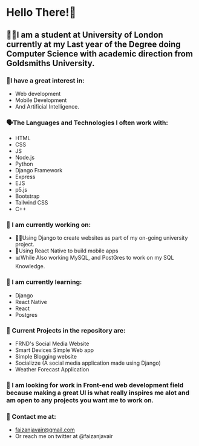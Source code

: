 # Hello There!👋

<!--
**FaizanJavair/FaizanJavair** is a ✨ _special_ ✨ repository because its `README.md` (this file) appears on your GitHub profile.

Here are some ideas to get you started:

- 🔭 I’m currently working on ...
- 🌱 I’m currently learning ...
- 👯 I’m looking to collaborate on ...
- 🤔 I’m looking for help with ...
- 💬 Ask me about ...
- 📫 How to reach me: ...
- 😄 Pronouns: ...
- ⚡ Fun fact: ...
-->

## 👨‍🎓I am a student at University of London currently at my Last year of the Degree doing Computer Science with academic direction from Goldsmiths University.

### 💖I have a great interest in: 
  - Web development 
  - Mobile Development
  - And Artificial Intelligence.
  
### 🗣️The Languages and Technologies I often work with:
  - HTML
  - CSS
  - JS
  - Node.js
  - Python
  - Django Framework
  - Express
  - EJS
  - p5.js
  - Bootstrap
  - Tailwind CSS
  - C++
  
### 🔭 I am currently working on: 
  - 👨‍💻Using Django to create websites as part of my on-going university project. 
  - 📱Using React Native to build mobile apps 
  - 📊While Also working MySQL, and PostGres to work on my SQL Knowledge.
  
### 🌱 I am currently learning:
  - Django
  - React Native
  - React
  - Postgres

### 🦾 Current Projects in the repository are:
  - FRND's Social Media Website
  - Smart Devices Simple Web app
  - Simple Blogging website
  - Socializze (A social media application made using Django)
  - Weather Forecast Application

### 💼 I am looking for work in Front-end web development field because making a great UI is what really inspires me alot and am open to any projects you want me to work on.

### 📧 Contact me at:
  - faizanjavair@gmail.com
  - Or reach me on twitter at @faizanjavair



